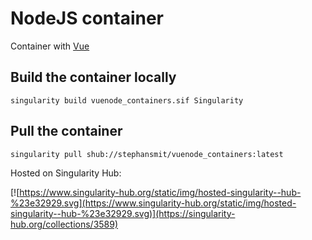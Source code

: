 # NodeJS container 

Container with [Vue](https://vuejs.org)

## Build the container locally
~~~~
singularity build vuenode_containers.sif Singularity
~~~~

## Pull the container
~~~~
singularity pull shub://stephansmit/vuenode_containers:latest
~~~~

Hosted on Singularity Hub:

[![https://www.singularity-hub.org/static/img/hosted-singularity--hub-%23e32929.svg](https://www.singularity-hub.org/static/img/hosted-singularity--hub-%23e32929.svg)](https://singularity-hub.org/collections/3589)
